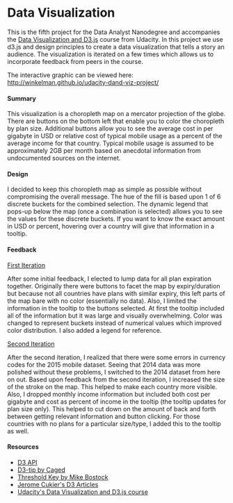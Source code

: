 
# Data Visualization

This is the fifth project for the Data Analyst Nanodegree and accompanies the [Data Visualization and D3.js](https://www.udacity.com/course/data-visualization-and-d3js--ud507) course from Udacity.  In this project we use d3.js and design principles to create a data visualization that tells a story an audience.  The visualization is iterated on a few times which allows us to incorporate feedback from peers in the course.

The interactive graphic can be viewed here:
http://winkelman.github.io/udacity-dand-viz-project/

#### Summary

This visualization is a choropleth map on a mercator projection of the globe.  There are buttons on the bottom left that enable you to color the choropleth by plan size.  Additional buttons allow you to see the average cost in per gigabyte in USD or relative cost of typical mobile usage as a percent of the average income for that country.  Typical mobile usage is assumed to be approximately 2GB per month based on anecdotal information from undocumented sources on the internet.

#### Design

I decided to keep this choropleth map as simple as possible without compromising the overall message.  The hue of the fill is based upon 1 of 6 discrete buckets for the combined selection.  The dynamic legend that pops-up below the map (once a combination is selected) allows you to see the values for these discrete buckets.  If you want to know the exact amount in USD or percent, hovering over a country will give that information in a tooltip.

#### Feedback

[First Iteration](http://bl.ocks.org/winkelman/raw/1bde4378489da1118e7b/)

After some initial feedback, I elected to lump data for all plan expiration together.  Originally there were buttons to facet the map by expiry/duration but because not all countries have plans with similar expiry, this left parts of the map bare with no color (essentially no data).  Also, I limited the information in the tooltip to the buttons selected.  At first the tooltip included all of the information but it was large and visually overwhelming.  Color was changed to represent buckets instead of numerical values which improved color distribution.  I also added a legend for reference.

[Second Iteration](http://bl.ocks.org/winkelman/raw/ac17f67a45ee4eeee707/)

After the second iteration, I realized that there were some errors in currency codes for the 2015 mobile dataset.  Seeing that 2014 data was more polished without these problems, I switched to the 2014 dataset from here on out.  Based upon feedback from the second iteration, I increased the size of the stroke on the map.  This helped to make each country more visible.  Also, I dropped monthly income information but included both cost per gigabyte and cost as percent of income in the tooltip (the tooltip updates for plan size only).  This helped to cut down on the amount of back and forth between getting relevant information and button clicking.  For those countries with no plans for a particular size/type, I added this to the tooltip as well.


    
#### Resources

* [D3 API](https://github.com/mbostock/d3/wiki/API-Reference)
* [D3-tip by Caged](http://labratrevenge.com/d3-tip/)
* [Threshold Key by Mike Bostock](http://bl.ocks.org/mbostock/4573883)
* [Jerome Cukier's D3 Articles](http://www.jeromecukier.net/blog/2011/08/11/d3-scales-and-color/)
* [Udacity's Data Visualization and D3.js course](https://www.udacity.com/courses/ud507/)